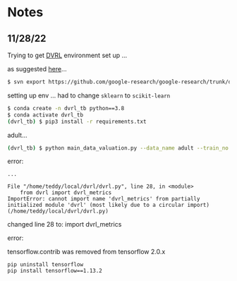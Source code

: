 # Notes 

## 11/28/22 

Trying to get [DVRL](https://github.com/google-research/google-research/tree/master/dvrl) environment set up ... 

as suggested [here](https://github.com/google-research/google-research)... 
```bash 
$ svn export https://github.com/google-research/google-research/trunk/dvrl
```

setting up env ... had to change `sklearn` to `scikit-learn`
```bash 
$ conda create -n dvrl_tb python==3.8 
$ conda activate dvrl_tb 
(dvrl_tb) $ pip3 install -r requirements.txt 
```


adult... 
```bash 
(dvrl_tb) $ python main_data_valuation.py --data_name adult --train_no 1000 --valid_no 400 --hidden_dim 100 --comb_dim 10 --iterations 2000 --layer_number 5 --batch_size 2000 --inner_iterations 100 --batch_size_predictor 256  --learning_rate 0.01 --n_exp 5 --checkpoint_file_name ./tmp/model.ckpt
```


error: 

```
...

File "/home/teddy/local/dvrl/dvrl.py", line 28, in <module>
    from dvrl import dvrl_metrics
ImportError: cannot import name 'dvrl_metrics' from partially initialized module 'dvrl' (most likely due to a circular import) (/home/teddy/local/dvrl/dvrl.py)
```

changed line 28 to: import dvrl_metrics


error: 

tensorflow.contrib was removed from tensorflow 2.0.x

```
pip uninstall tensorflow
pip install tensorflow==1.13.2
```